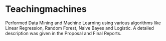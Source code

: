 # Teachingmachines
Performed Data Mining and Machine Learning using various algorithms like Linear Regression, Random Forest, Naive Bayes and Logistic. 
A detailed description was given in the Proposal and Final Reports.
